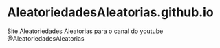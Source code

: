 # AleatoriedadesAleatorias.github.io
Site Aleatoriedades Aleatorias para o canal do youtube @AleatoriedadesAleatorias
